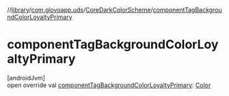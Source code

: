 //[library](../../../index.md)/[com.glovoapp.uds](../index.md)/[CoreDarkColorScheme](index.md)/[componentTagBackgroundColorLoyaltyPrimary](component-tag-background-color-loyalty-primary.md)

# componentTagBackgroundColorLoyaltyPrimary

[androidJvm]\
open override val [componentTagBackgroundColorLoyaltyPrimary](component-tag-background-color-loyalty-primary.md): [Color](https://developer.android.com/reference/kotlin/androidx/compose/ui/graphics/Color.html)

